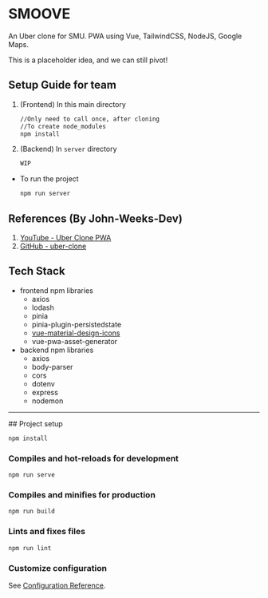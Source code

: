 # SMOOVE

An Uber clone for SMU. PWA using Vue, TailwindCSS, NodeJS, Google Maps.

This is a placeholder idea, and we can still pivot!

## Setup Guide for team

1. (Frontend) In this main directory
    ```Bash
    //Only need to call once, after cloning
    //To create node_modules
    npm install
    ```
2. (Backend) In `server` directory
    ```bash
    WIP
    ```

-   To run the project
    ```Bash
    npm run server
    ```

## References (By John-Weeks-Dev)

1. [YouTube - Uber Clone PWA](https://www.youtube.com/watch?v=zXpr8zaK2eA)
2. [GitHub - uber-clone](https://github.com/John-Weeks-Dev/uber-clone)

## Tech Stack

-   frontend npm libraries
    -   axios
    -   lodash
    -   pinia
    -   pinia-plugin-persistedstate
    -   [vue-material-design-icons](https://pictogrammers.com/library/mdi/)
    -   vue-pwa-asset-generator
-   backend npm libraries
    -   axios
    -   body-parser
    -   cors
    -   dotenv
    -   express
    -   nodemon

<hr />
## Project setup

```
npm install
```

### Compiles and hot-reloads for development

```
npm run serve
```

### Compiles and minifies for production

```
npm run build
```

### Lints and fixes files

```
npm run lint
```

### Customize configuration

See [Configuration Reference](https://cli.vuejs.org/config/).
